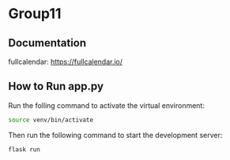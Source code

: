 # Group11

## Documentation
fullcalendar: https://fullcalendar.io/


## How to Run app.py
Run the folling command to activate the virtual environment:
```bash
source venv/bin/activate
```
Then run the following command to start the development server:
```bash
flask run
```
